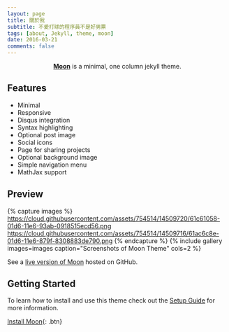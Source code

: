 ```yaml
---
layout: page
title: 關於我
subtitle: 不愛打球的程序員不是好男票
tags: [about, Jekyll, theme, moon]
date: 2016-03-21
comments: false
---
```


<center><a href="http://taylantatli.github.io/Moon"><b>Moon</b></a> is a minimal, one column jekyll theme.</center>

## Features
* Minimal
* Responsive
* Disqus integration
* Syntax highlighting
* Optional post image
* Social icons
* Page for sharing projects
* Optional background image
* Simple navigation menu
* MathJax support

## Preview

{% capture images %}
    https://cloud.githubusercontent.com/assets/754514/14509720/61c61058-01d6-11e6-93ab-0918515ecd56.png
    https://cloud.githubusercontent.com/assets/754514/14509716/61ac6c8e-01d6-11e6-879f-8308883de790.png
{% endcapture %}
{% include gallery images=images caption="Screenshots of Moon Theme" cols=2 %}

See a [live version of Moon](http://taylantatli.github.io/Moon) hosted on GitHub.

## Getting Started

To learn how to install and use this theme check out the [Setup Guide](http://taylantatli.me/Moon/moon-theme/) for more information.

[Install Moon](https://github.com/TaylanTatli/Moon){: .btn}
